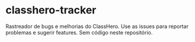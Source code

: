 # classhero-tracker
Rastreador de bugs e melhorias do ClassHero. Use as issues para reportar problemas e sugerir features. Sem código neste repositório.
